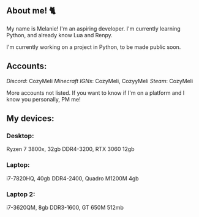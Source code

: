 ## About me! 🐈
My name is Melanie! I'm an aspiring developer. I'm currently learning Python, and already know Lua and Renpy. 

I'm currently working on a project in Python, to be made public soon.

## Accounts:
*Discord*: CozyMeli 
*Minecraft IGNs*: CozyMeli, CozyyMeli
*Steam*: CozyMeli

More accounts not listed. If you want to know if I'm on a platform and I know you personally, PM me!

## My devices:
### Desktop: 
Ryzen 7 3800x, 32gb DDR4-3200, RTX 3060 12gb
### Laptop: 
i7-7820HQ, 40gb DDR4-2400, Quadro M1200M 4gb
### Laptop 2: 
i7-3620QM, 8gb DDR3-1600, GT 650M 512mb
